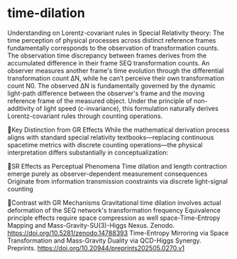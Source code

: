# time-dilation

Understanding on Lorentz-covariant rules in Special Relativity theory: The time perception of physical processes across distinct reference frames fundamentally corresponds to the observation of transformation counts. The observation time discrepancy between frames derives from the accumulated difference in their frame SEQ transformation counts. An observer measures another frame's time evolution through the differential transformation count ΔN, while he can’t perceive their own transformation count N0. The observed ΔN is fundamentally governed by the dynamic light-path difference between the observer's frame and the moving reference frame of the measured object. Under the principle of non-additivity of light speed (c-invariance), this formulation naturally derives Lorentz-covariant rules through counting operations.

Key Distinction from GR Effects
While the mathematical derivation process aligns with standard special relativity textbooks—replacing continuous spacetime metrics with discrete counting operations—the physical interpretation differs substantially in conceptualization:

SR Effects as Perceptual Phenomena
Time dilation and length contraction emerge purely as observer-dependent measurement consequences
Originate from information transmission constraints via discrete light-signal counting

Contrast with GR Mechanisms
Gravitational time dilation involves actual deformation of the SEQ network's transformation frequency
Equivalence principle effects require space compression as well
space-Time-Entropy Mapping and Mass-Gravity-SU(3)-Higgs Nexus. Zenodo. https://doi.org/10.5281/zenodo.14788393
Time-Entropy Mirroring via Space Transformation and Mass-Gravity Duality via QCD-Higgs Synergy. Preprints. https://doi.org/10.20944/preprints202505.0270.v1
